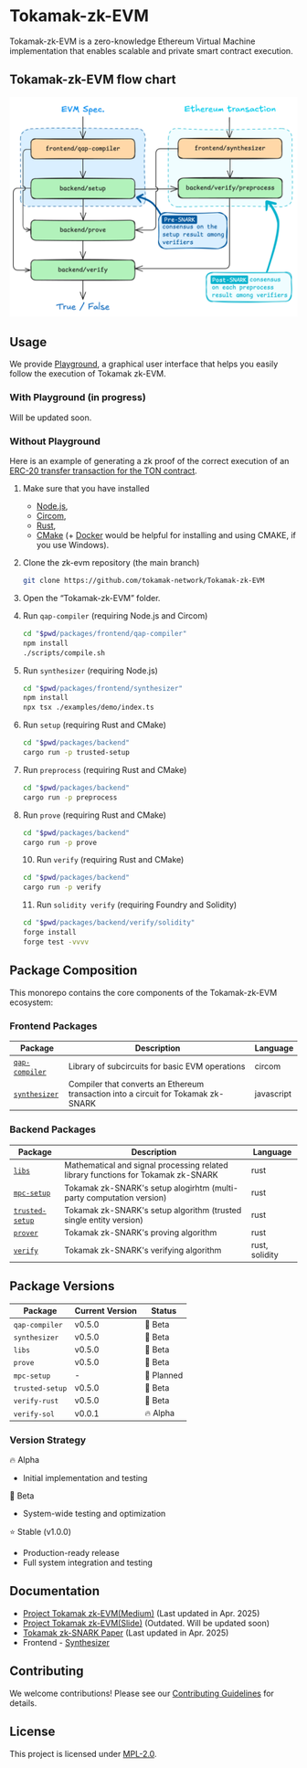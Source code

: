 # Tokamak-zk-EVM

Tokamak-zk-EVM is a zero-knowledge Ethereum Virtual Machine implementation that enables scalable and private smart contract execution.

## Tokamak-zk-EVM flow chart

![Tokamak-zk-EVM Flow Chart](.github/assets/flowchart.png)

## Usage

We provide [Playground](https://github.com/tokamak-network/Tokamak-zk-EVM-playgrounds), a graphical user interface that helps you easily follow the execution of Tokamak zk-EVM.

### With Playground (in progress)

Will be updated soon.

### Without Playground

Here is an example of generating a zk proof of the correct execution of an [ERC-20 transfer transaction for the TON contract](./packages/frontend/synthesizer/examples/erc20/ton-transfer.ts).

1. Make sure that you have installed
   - [Node.js](https://nodejs.org/en),
   - [Circom](https://docs.circom.io),
   - [Rust](https://www.rust-lang.org),
   - [CMake](https://cmake.org) (+ [Docker](https://www.docker.com) would be helpful for installing and using CMAKE, if you use Windows).
2. Clone the zk-evm repository (the main branch)

   ```bash
   git clone https://github.com/tokamak-network/Tokamak-zk-EVM
   ```

3. Open the “Tokamak-zk-EVM” folder.
4. Run `qap-compiler` (requiring Node.js and Circom)

   ```bash
   cd "$pwd/packages/frontend/qap-compiler"
   npm install
   ./scripts/compile.sh
   ```

5. Run `synthesizer` (requiring Node.js)

   ```bash
   cd "$pwd/packages/frontend/synthesizer"
   npm install
   npx tsx ./examples/demo/index.ts
   ```

6. Run `setup` (requiring Rust and CMake)

   ```bash
   cd "$pwd/packages/backend"
   cargo run -p trusted-setup
   ```

7. Run `preprocess` (requiring Rust and CMake)

   ```bash
   cd "$pwd/packages/backend"
   cargo run -p preprocess
   ```

8. Run `prove` (requiring Rust and CMake)

   ```bash
   cd "$pwd/packages/backend"
   cargo run -p prove
   ```

   10. Run `verify` (requiring Rust and CMake)

   ```bash
   cd "$pwd/packages/backend"
   cargo run -p verify
   ```

   11. Run `solidity verify` (requiring Foundry and Solidity)

   ```bash
   cd "$pwd/packages/backend/verify/solidity"
   forge install
   forge test -vvvv
   ```

## Package Composition

This monorepo contains the core components of the Tokamak-zk-EVM ecosystem:

### Frontend Packages

| Package                                            | Description                                                                        | Language   |
| -------------------------------------------------- | ---------------------------------------------------------------------------------- | ---------- |
| [`qap-compiler`](./packages/frontend/qap-compiler) | Library of subcircuits for basic EVM operations                                    | circom     |
| [`synthesizer`](./packages/frontend/synthesizer)   | Compiler that converts an Ethereum transaction into a circuit for Tokamak zk-SNARK | javascript |

### Backend Packages

| Package                                                   | Description                                                                       | Language       |
| --------------------------------------------------------- | --------------------------------------------------------------------------------- | -------------- |
| [`libs`](./packages/backend/libs)                         | Mathematical and signal processing related library functions for Tokamak zk-SNARK | rust           |
| [`mpc-setup`](./packages/backend/setup/mpc-setup)         | Tokamak zk-SNARK's setup alogirhtm (multi-party computation version)              | rust           |
| [`trusted-setup`](./packages/backend/setup/trusted-setup) | Tokamak zk-SNARK's setup algorithm (trusted single entity version)                | rust           |
| [`prover`](./packages/backend/prove)                      | Tokamak zk-SNARK's proving algorithm                                              | rust           |
| [`verify`](./packages/backend/verify)                     | Tokamak zk-SNARK's verifying algorithm                                            | rust, solidity |

## Package Versions

| Package         | Current Version | Status     |
| --------------- | --------------- | ---------- |
| `qap-compiler`  | v0.5.0          | 🧪 Beta    |
| `synthesizer`   | v0.5.0          | 🧪 Beta    |
| `libs`          | v0.5.0          | 🧪 Beta    |
| `prove`         | v0.5.0          | 🧪 Beta    |
| `mpc-setup`     | -               | 🚧 Planned |
| `trusted-setup` | v0.5.0          | 🧪 Beta    |
| `verify-rust`   | v0.5.0          | 🧪 Beta    |
| `verify-sol`    | v0.0.1          | 🔥 Alpha   |

### Version Strategy

🔥 Alpha

- Initial implementation and testing

🧪 Beta

- System-wide testing and optimization

⭐️ Stable (v1.0.0)

- Production-ready release
- Full system integration and testing

## Documentation

- [Project Tokamak zk-EVM(Medium)](https://medium.com/tokamak-network/project-tokamak-zk-evm-67483656fd21) (Last updated in Apr. 2025)
- [Project Tokamak zk-EVM(Slide)](https://drive.google.com/file/d/1RAmyGDVteAzuBxJ05XEGIjfHC0MY-2_5/view) (Outdated. Will be updated soon)
- [Tokamak zk-SNARK Paper](https://eprint.iacr.org/2024/507) (Last updated in Apr. 2025)
- Frontend - [Synthesizer](https://tokamak-network-zk-evm.gitbook.io/tokamak-network-zk-evm)
<!-- - [API Reference](./docs/api) -->

## Contributing

We welcome contributions! Please see our [Contributing Guidelines](./CONTRIBUTING.md) for details.

## License

This project is licensed under [MPL-2.0](./LICENSE).
